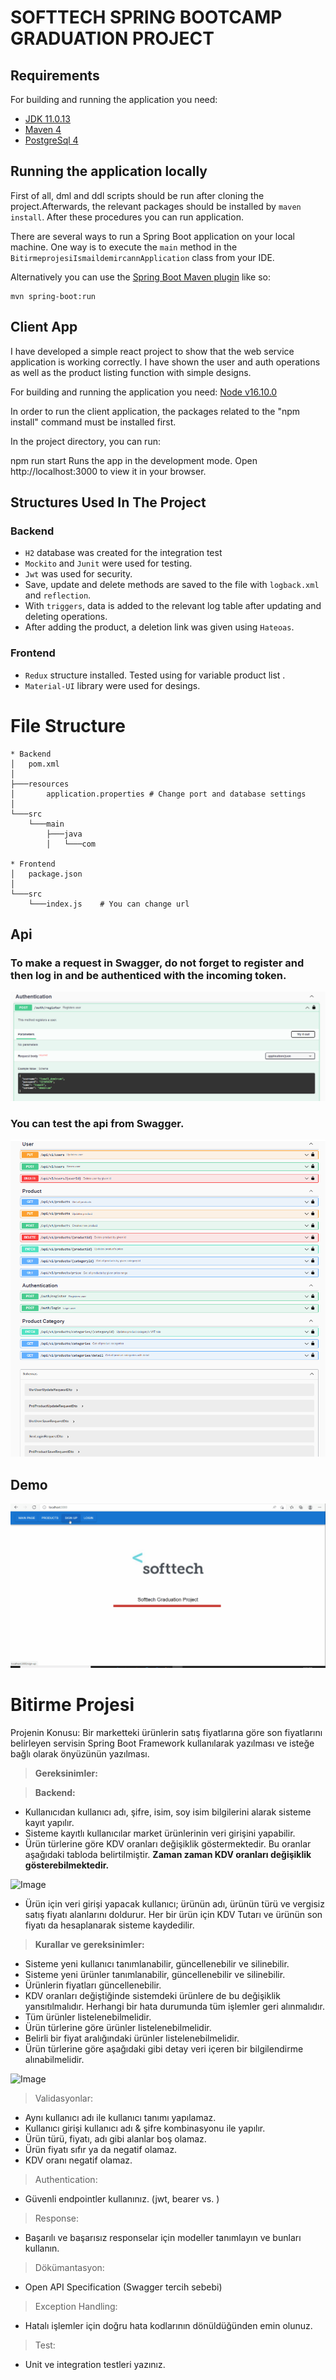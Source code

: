 # SOFTTECH SPRING BOOTCAMP GRADUATION PROJECT

## Requirements

For building and running the application you need:

- [JDK 11.0.13](https://www.oracle.com/tr/java/technologies/javase/jdk11-archive-downloads.html)
- [Maven 4](https://maven.apache.org)
- [PostgreSql 4](https://www.postgresql.org/download/)

## Running the application locally

First of all, dml and ddl scripts should be run after cloning the project.Afterwards, the relevant packages should be installed by `maven install`. After these procedures you can run application.

There are several ways to run a Spring Boot application on your local machine. One way is to execute the `main` method in the `BitirmeprojesiIsmaildemircannApplication` class from your IDE.

Alternatively you can use the [Spring Boot Maven plugin](https://docs.spring.io/spring-boot/docs/current/reference/html/build-tool-plugins-maven-plugin.html) like so:

```shell
mvn spring-boot:run
```

## Client App

I have developed a simple react project to show that the web service application is working correctly. I have shown the user and auth operations as well as the product listing function with simple designs.

For building and running the application you need:
[Node v16.10.0](https://nodejs.org/de/blog/release/v16.10.0/)

In order to run the client application, the packages related to the "npm install" command must be installed first.

In the project directory, you can run:

npm run start
Runs the app in the development mode.
Open http://localhost:3000 to view it in your browser.

## Structures Used In The Project
### Backend
* `H2` database was created for the integration test
* `Mockito` and `Junit` were used for testing.
* `Jwt` was used for security.
* Save, update and delete methods are saved to the file with `logback.xml` and `reflection`.
* With `triggers`, data is added to the relevant log table after updating and deleting operations.
* After adding the product, a deletion link was given using `Hateoas`.

### Frontend
* `Redux` structure installed. Tested using for variable product list .
* `Material-UI` library were used for desings.


# File Structure
```
* Backend
│   pom.xml
│  
├───resources 
│       application.properties # Change port and database settings
│  
└───src                                                     
    └───main  
        ├───java  
        │   └───com  
        
* Frontend
│   package.json
│  
└───src                                                     
    └───index.js    # You can change url
```

## Api
### To make a request in Swagger, do not forget to register and then log in and be authenticed with the incoming token.
![Image](https://github.com/165-Softtech-Patika-Java-Spring/bitirmeprojesi-ismaildemircann/blob/main/README%20Resources/Swagger_Login.png?raw=true)

### You can test the api from Swagger.
![Image](https://github.com/165-Softtech-Patika-Java-Spring/bitirmeprojesi-ismaildemircann/blob/main/README%20Resources/swagger.png?raw=true)


## Demo
![Image](https://github.com/165-Softtech-Patika-Java-Spring/bitirmeprojesi-ismaildemircann/blob/main/README%20Resources/reactGif.gif?raw=true)

# Bitirme Projesi

Projenin Konusu:
Bir marketteki ürünlerin satış fiyatlarına göre son fiyatlarını belirleyen servisin Spring Boot Framework
kullanılarak yazılması ve isteğe bağlı olarak önyüzünün yazılması.

> **Gereksinimler:**

> **Backend:**

- Kullanıcıdan kullanıcı adı, şifre, isim, soy isim bilgilerini alarak sisteme kayıt yapılır.
- Sisteme kayıtlı kullanıcılar market ürünlerinin veri girişini yapabilir.
- Ürün türlerine göre KDV oranları değişiklik göstermektedir. Bu oranlar aşağıdaki tabloda
belirtilmiştir. __**Zaman zaman KDV oranları değişiklik gösterebilmektedir.**__

![Image](https://www.linkpicture.com/q/Untitled_395.png)


- Ürün için veri girişi yapacak kullanıcı; ürünün adı, ürünün türü ve vergisiz satış fiyatı alanlarını
doldurur. Her bir ürün için KDV Tutarı ve ürünün son fiyatı da hesaplanarak sisteme kaydedilir.
> **Kurallar ve gereksinimler:**
- Sisteme yeni kullanıcı tanımlanabilir, güncellenebilir ve silinebilir.
- Sisteme yeni ürünler tanımlanabilir, güncellenebilir ve silinebilir.
- Ürünlerin fiyatları güncellenebilir.
- KDV oranları değiştiğinde sistemdeki ürünlere de bu değişiklik yansıtılmalıdır. Herhangi bir hata
durumunda tüm işlemler geri alınmalıdır.
- Tüm ürünler listelenebilmelidir.
- Ürün türlerine göre ürünler listelenebilmelidir.
- Belirli bir fiyat aralığındaki ürünler listelenebilmelidir.
- Ürün türlerine göre aşağıdaki gibi detay veri içeren bir bilgilendirme alınabilmelidir.

![Image](https://www.linkpicture.com/q/22_57.png)

> Validasyonlar:
- Aynı kullanıcı adı ile kullanıcı tanımı yapılamaz.
- Kullanıcı girişi kullanıcı adı & şifre kombinasyonu ile yapılır.
- Ürün türü, fiyatı, adı gibi alanlar boş olamaz.
- Ürün fiyatı sıfır ya da negatif olamaz.
- KDV oranı negatif olamaz.
> Authentication:
- Güvenli endpointler kullanınız. (jwt, bearer vs. )
> Response:
- Başarılı ve başarısız responselar için modeller tanımlayın ve bunları kullanın.
> Dökümantasyon:
- Open API Specification (Swagger tercih sebebi)
> Exception Handling:
- Hatalı işlemler için doğru hata kodlarının dönüldüğünden emin olunuz.
> Test:
- Unit ve integration testleri yazınız. 
